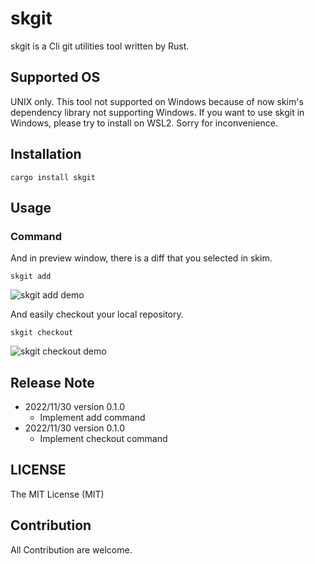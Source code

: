 
# skgit

skgit is a Cli git utilities tool written by Rust.

## Supported OS

UNIX only.
This tool not supported on Windows because of now skim's dependency library  not supporting Windows.
If you want to use skgit in Windows, please try to install on WSL2.
Sorry for inconvenience.


## Installation

```
cargo install skgit
```

## Usage

### Command

<!-- You can git add by interactive search by skim. -->
And in preview window, there is a diff that you selected in skim.
```
skgit add
```
![skgit add demo](https://user-images.githubusercontent.com/54967427/206841812-9216f9b8-efc5-4bda-8d75-01f26148e600.gif)



And easily checkout your local repository.
```
skgit checkout
```
![skgit checkout demo](https://user-images.githubusercontent.com/54967427/206456666-51a868be-8e73-49ea-a785-415563e5f4ac.gif)


## Release Note

- 2022/11/30 version 0.1.0
  - Implement add command
- 2022/11/30 version 0.1.0
  - Implement checkout command


## LICENSE

The MIT License (MIT)

## Contribution

All Contribution are welcome.
